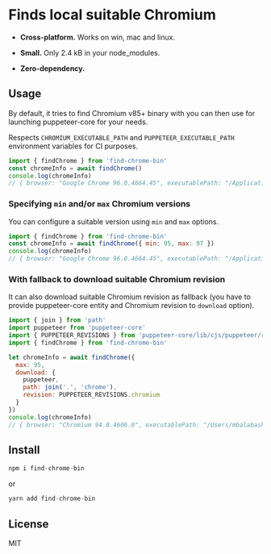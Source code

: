 # Finds local suitable Chromium

- **Cross-platform.** Works on win, mac and linux.

- **Small.** Only 2.4 kB in your node_modules.

- **Zero-dependency.**

## Usage

By default, it tries to find Chromium v85+ binary with you can then use for launching puppeteer-core for your needs.

Respects `CHROMIUM_EXECUTABLE_PATH` and `PUPPETEER_EXECUTABLE_PATH` environment variables for CI purposes.

```js
import { findChrome } from 'find-chrome-bin'
const chromeInfo = await findChrome()
console.log(chromeInfo)
// { browser: "Google Chrome 96.0.4664.45", executablePath: "/Applications/Google Chrome.app/Contents/MacOS/Google Chrome" }
```

### Specifying `min` and/or `max` Chromium versions

You can configure a suitable version using `min` and `max` options.

```js
import { findChrome } from 'find-chrome-bin'
const chromeInfo = await findChrome({ min: 95, max: 97 })
console.log(chromeInfo)
// { browser: "Google Chrome 96.0.4664.45", executablePath: "/Applications/Google Chrome.app/Contents/MacOS/Google Chrome" }
```

### With fallback to download suitable Chromium revision

It can also download suitable Chromium revision as fallback (you have to provide puppeteer-core entity and Chromium revision to `download` option).

```js
import { join } from 'path'
import puppeteer from 'puppeteer-core'
import { PUPPETEER_REVISIONS } from 'puppeteer-core/lib/cjs/puppeteer/revisions.js'
import { findChrome } from 'find-chrome-bin'

let chromeInfo = await findChrome({
  max: 95,
  download: {
    puppeteer,
    path: join('.', 'chrome'),
    revision: PUPPETEER_REVISIONS.chromium
  }
})
console.log(chromeInfo)
// { browser: "Chromium 94.0.4606.0", executablePath: "/Users/mbalabash/Projects/opensource/find-chrome-bin/example/chrome/mac-911515/chrome-mac/Chromium.app/Contents/MacOS/Chromium" }
```

## Install

```js
npm i find-chrome-bin
```

or

```js
yarn add find-chrome-bin
```

## License

MIT
